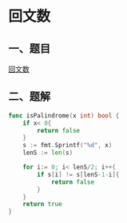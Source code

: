 # 回文数

## 一、题目

[回文数](https://leetcode-cn.com/problems/palindrome-number/)

## 二、题解

```go
func isPalindrome(x int) bool {
    if x< 0{
        return false
    }
    s := fmt.Sprintf("%d", x)
    lenS := len(s)

    for i:= 0; i< lenS/2; i++{
        if s[i] != s[lenS-1-i]{
            return false
        }
    }
    return true
}
```
